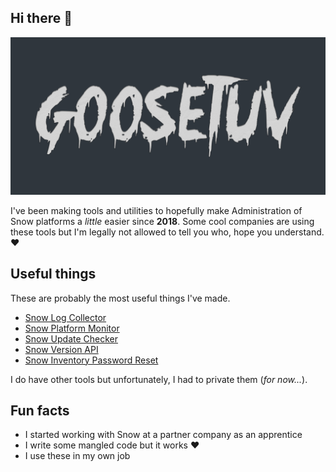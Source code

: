 ## Hi there 👋

![Goosetuv Logo Full](https://raw.githubusercontent.com/goosetuv/.github/main/logo_large.png)

I've been making tools and utilities to hopefully make Administration of Snow platforms a _little_ easier since **2018**.  Some cool companies are using these tools but I'm legally not allowed to tell you who, hope you understand. ♥

## Useful things
These are probably the most useful things I've made. 

* [Snow Log Collector](https://github.com/goosetuv/Snow-Log-Collector/)
* [Snow Platform Monitor](https://github.com/goosetuv/Snow-Platform-Monitor)
* [Snow Update Checker](https://github.com/goosetuv/Snow-Update-Checker)
* [Snow Version API](https://snwapi.com)
* [Snow Inventory Password Reset](https://github.com/goosetuv/Snow-Inventory-Password-Reset)

I do have other tools but unfortunately, I had to private them (_for now..._).

## Fun facts

* I started working with Snow at a partner company as an apprentice
* I write some mangled code but it works ♥
* I use these in my own job
